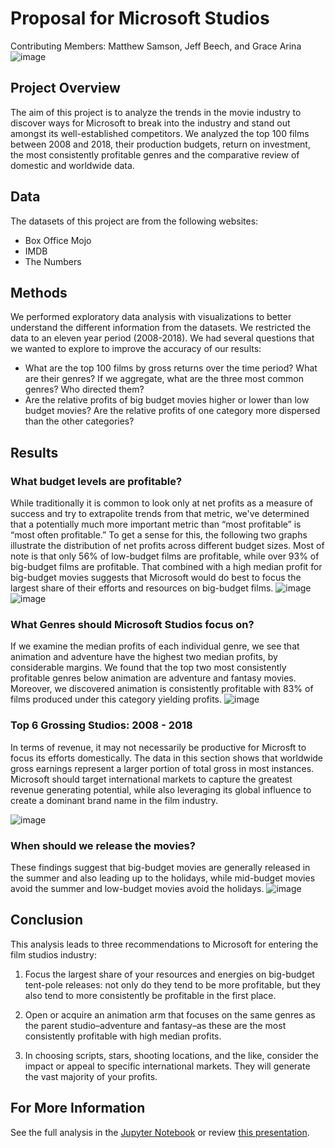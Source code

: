 # Proposal for Microsoft Studios
Contributing Members: Matthew Samson, Jeff Beech, and Grace Arina
![image](https://user-images.githubusercontent.com/93217519/145618350-99e5d97e-3ca9-44ca-980c-59b7529f3bf7.png)

## Project Overview
The aim of this project is to analyze the trends in the movie industry to discover ways for Microsoft to break into the industry and stand out amongst its well-established competitors. We analyzed the top 100 films between 2008 and 2018, their production budgets, return on investment, the most consistently profitable genres and the comparative review of domestic and worldwide data.

## Data
The datasets of this project are from the following websites:
 - Box Office Mojo
 - IMDB
 - The Numbers

## Methods
We performed exploratory data analysis with visualizations to better understand the different information from the datasets. We restricted the data to an eleven year period (2008-2018).
We had several questions that we wanted to explore to improve the accuracy of our results:
 - What are the top 100 films by gross returns over the time period? What are their genres? If we aggregate, what are the three most common genres? Who directed them?
 - Are the relative profits of big budget movies higher or lower than low budget movies? Are the relative profits of one category more dispersed than the other categories?

## Results
### What budget levels are profitable?
While traditionally it is common to look only at net profits as a measure of success and try to extrapolite trends from that metric, we've determined that a potentially much more important metric than “most profitable” is “most often profitable.” To get a sense for this, the following two graphs illustrate the distribution of net profits across different budget sizes. Most of note is that only 56% of low-budget films are profitable, while over 93% of big-budget films are profitable. That combined with a high median profit for big-budget movies suggests that Microsoft would do best to focus the largest share of their efforts and resources on big-budget films.
![image](https://github.com/snakeeyes021/movies-by-microsoft/raw/main/Images/lowbudgetdistribution.png)
![image](https://github.com/snakeeyes021/movies-by-microsoft/raw/main/Images/bigbudgetdistribution.png)

### What Genres should Microsoft Studios focus on?
If we examine the median profits of each individual genre, we see that animation and adventure have the highest two median profits, by considerable margins. We found that the top two most consistently profitable genres below animation are adventure and fantasy movies. Moreover, we discovered animation is consistently profitable with 83% of films produced under this category yielding profits.
![image](https://github.com/snakeeyes021/movies-by-microsoft/raw/main/Images/genre_profit_medians.png)

### Top 6 Grossing Studios: 2008 - 2018
In terms of revenue, it may not necessarily be productive for Microsft to focus its efforts domestically. The data in this section shows that worldwide gross earnings represent a larger portion of total gross in most instances.
Microsoft should target international markets to capture the greatest revenue generating potential, while also leveraging its global influence to create a dominant brand name in the film industry.

![image](https://github.com/snakeeyes021/movies-by-microsoft/raw/main/Images/top_grossing_movies_by_studio.jpg)


### When should we release the movies?

These findings suggest that big-budget movies are generally released in the summer and also leading up to the holidays, while mid-budget movies avoid the summer and low-budget movies avoid the holidays.
![image](https://github.com/snakeeyes021/movies-by-microsoft/raw/main/Images/bigbudget_vs_time.png)



## Conclusion
This analysis leads to three recommendations to Microsoft for entering the film studios industry:


1. Focus the largest share of your resources and energies on big-budget tent-pole releases: not only do they tend to be more profitable, but they also tend to more consistently be profitable in the first place.

2. Open or acquire an animation arm that focuses on the same genres as the parent studio–adventure and fantasy–as these are the most consistently profitable with high median profits.

3. In choosing scripts, stars, shooting locations, and the like, consider the impact or appeal to specific international markets. They will generate the vast majority of your profits.





## For More Information
See the full analysis in the [Jupyter Notebook](https://github.com/snakeeyes021/movies-by-microsoft/blob/main/Combined%20Notebook.ipynb) or review [this presentation](https://github.com/snakeeyes021/movies-by-microsoft/raw/main/Presentation.pdf).
